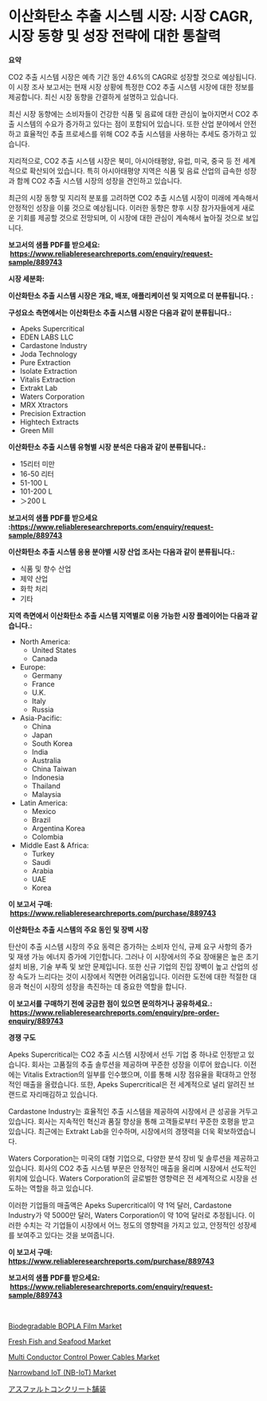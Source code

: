 <p><h1>이산화탄소 추출 시스템 시장: 시장 CAGR, 시장 동향 및 성장 전략에 대한 통찰력</h1></p><p><strong>요약</strong></p>
<p><p>CO2 추출 시스템 시장은 예측 기간 동안 4.6%의 CAGR로 성장할 것으로 예상됩니다. 이 시장 조사 보고서는 현재 시장 상황에 특정한 CO2 추출 시스템 시장에 대한 정보를 제공합니다. 최신 시장 동향을 간결하게 설명하고 있습니다.</p><p>최신 시장 동향에는 소비자들이 건강한 식품 및 음료에 대한 관심이 높아지면서 CO2 추출 시스템의 수요가 증가하고 있다는 점이 포함되어 있습니다. 또한 산업 분야에서 안전하고 효율적인 추출 프로세스를 위해 CO2 추출 시스템을 사용하는 추세도 증가하고 있습니다.</p><p>지리적으로, CO2 추출 시스템 시장은 북미, 아시아태평양, 유럽, 미국, 중국 등 전 세계적으로 확산되어 있습니다. 특히 아시아태평양 지역은 식품 및 음료 산업의 급속한 성장과 함께 CO2 추출 시스템 시장의 성장을 견인하고 있습니다.</p><p>최근의 시장 동향 및 지리적 분포를 고려하면 CO2 추출 시스템 시장이 미래에 계속해서 안정적인 성장을 이룰 것으로 예상됩니다. 이러한 동향은 향후 시장 참가자들에게 새로운 기회를 제공할 것으로 전망되며, 이 시장에 대한 관심이 계속해서 높아질 것으로 보입니다.</p></p>
<p><strong>보고서의 샘플 PDF를 받으세요: &nbsp;<a href="https://www.reliableresearchreports.com/enquiry/request-sample/889743">https://www.reliableresearchreports.com/enquiry/request-sample/889743</a></strong></p>
<p><strong>시장 세분화:</strong></p>
<p><strong> 이산화탄소 추출 시스템 시장은 개요, 배포, 애플리케이션 및 지역으로 더 분류됩니다. :</strong></p>
<p><strong>구성요소 측면에서는 이산화탄소 추출 시스템 시장은 다음과 같이 분류됩니다.:</strong></p>
<p><ul><li>Apeks Supercritical</li><li>EDEN LABS LLC</li><li>Cardastone Industry</li><li>Joda Technology</li><li>Pure Extraction</li><li>Isolate Extraction</li><li>Vitalis Extraction</li><li>Extrakt Lab</li><li>Waters Corporation</li><li>MRX Xtractors</li><li>Precision Extraction</li><li>Hightech Extracts</li><li>Green Mill</li></ul></p>
<p><strong> 이산화탄소 추출 시스템 유형별 시장 분석은 다음과 같이 분류됩니다.:</strong></p>
<p><ul><li>15리터 미만</li><li>16-50 리터</li><li>51-100 L</li><li>101-200 L</li><li>＞200 L</li></ul></p>
<p><strong>보고서의 샘플 PDF를 받으세요 :<a href="https://www.reliableresearchreports.com/enquiry/request-sample/889743">https://www.reliableresearchreports.com/enquiry/request-sample/889743</a></strong></p>
<p><strong> 이산화탄소 추출 시스템 응용 분야별 시장 산업 조사는 다음과 같이 분류됩니다.:</strong></p>
<p><ul><li>식품 및 향수 산업</li><li>제약 산업</li><li>화학 처리</li><li>기타</li></ul></p>
<p><strong>지역 측면에서 이산화탄소 추출 시스템 지역별로 이용 가능한 시장 플레이어는 다음과 같습니다.:</strong></p>
<p><ul>
    <li>
        North America:
        <ul>
            <li>United States</li>
            <li>Canada</li>
        </ul>
    </li>
    <li>
        Europe:
        <ul>
            <li>Germany</li>
            <li>France</li>
            <li>U.K.</li>
            <li>Italy</li>
            <li>Russia</li>
        </ul>
    </li>
    <li>
        Asia-Pacific:
        <ul>
            <li>China</li>
            <li>Japan</li>
            <li>South Korea</li>
            <li>India</li>
            <li>Australia</li>
            <li>China Taiwan</li>
            <li>Indonesia</li>
            <li>Thailand</li>
            <li>Malaysia</li>
        </ul>
    </li>
    <li>
        Latin America:
        <ul>
            <li>Mexico</li>
            <li>Brazil</li>
            <li>Argentina Korea</li>
            <li>Colombia</li>
        </ul>
    </li>
    <li>
        Middle East & Africa:
        <ul>
            <li>Turkey</li>
            <li>Saudi</li>
            <li>Arabia</li>
            <li>UAE</li>
            <li>Korea</li>
        </ul>
    </li>
    </ul></p>
<p><strong>이 보고서 구매: &nbsp;<a href="https://www.reliableresearchreports.com/purchase/889743">https://www.reliableresearchreports.com/purchase/889743</a></strong></p>
<p><strong>이산화탄소 추출 시스템의 주요 동인 및 장벽 시장</strong></p>
<p><p>탄산이 추출 시스템 시장의 주요 동력은 증가하는 소비자 인식, 규제 요구 사항의 증가 및 재생 가능 에너지 증가에 기인합니다. 그러나 이 시장에서의 주요 장애물은 높은 초기 설치 비용, 기술 부족 및 보안 문제입니다. 또한 신규 기업의 진입 장벽이 높고 산업의 성장 속도가 느리다는 것이 시장에서 직면한 어려움입니다. 이러한 도전에 대한 적절한 대응과 혁신이 시장의 성장을 촉진하는 데 중요한 역할을 합니다.</p></p>
<p><strong>이 보고서를 구매하기 전에 궁금한 점이 있으면 문의하거나 공유하세요.: &nbsp;<a href="https://www.reliableresearchreports.com/enquiry/pre-order-enquiry/889743">https://www.reliableresearchreports.com/enquiry/pre-order-enquiry/889743</a></strong></p>
<p><strong>경쟁 구도</strong></p>
<p><p>Apeks Supercritical는 CO2 추출 시스템 시장에서 선두 기업 중 하나로 인정받고 있습니다. 회사는 고품질의 추출 솔루션을 제공하며 꾸준한 성장을 이루어 왔습니다. 이전에는 Vitalis Extraction의 일부를 인수했으며, 이를 통해 시장 점유율을 확대하고 안정적인 매출을 올렸습니다. 또한, Apeks Supercritical은 전 세계적으로 널리 알려진 브랜드로 자리매김하고 있습니다.</p><p>Cardastone Industry는 효율적인 추출 시스템을 제공하여 시장에서 큰 성공을 거두고 있습니다. 회사는 지속적인 혁신과 품질 향상을 통해 고객들로부터 꾸준한 호평을 받고 있습니다. 최근에는 Extrakt Lab을 인수하며, 시장에서의 경쟁력을 더욱 확보하였습니다.</p><p>Waters Corporation는 미국의 대형 기업으로, 다양한 분석 장비 및 솔루션을 제공하고 있습니다. 회사의 CO2 추출 시스템 부문은 안정적인 매출을 올리며 시장에서 선도적인 위치에 있습니다. Waters Corporation의 글로벌한 영향력은 전 세계적으로 시장을 선도하는 역할을 하고 있습니다.</p><p>이러한 기업들의 매출액은 Apeks Supercritical이 약 1억 달러, Cardastone Industry가 약 5000만 달러, Waters Corporation이 약 10억 달러로 추정됩니다. 이러한 수치는 각 기업들이 시장에서 어느 정도의 영향력을 가지고 있고, 안정적인 성장세를 보여주고 있다는 것을 보여줍니다.</p></p>
<p><strong>이 보고서 구매: &nbsp; <a href="https://www.reliableresearchreports.com/purchase/889743">https://www.reliableresearchreports.com/purchase/889743</a></strong></p>
<p><strong>보고서의 샘플 PDF를 받으세요: &nbsp;<a href="https://www.reliableresearchreports.com/enquiry/request-sample/889743">https://www.reliableresearchreports.com/enquiry/request-sample/889743</a></strong><strong></strong></p>
<p>&nbsp;</p>
<p><p><a href="https://github.com/Paul14Anderson63/Market-Research-Report-List-3/blob/main/biodegradable-bopla-film-market.md">Biodegradable BOPLA Film Market</a></p><p><a href="https://woozy-pyroraptor-a1f.notion.site/Fresh-Fish-and-Seafood-Market-Provides-a-Comprehensive-Analysis-Including-a-Macro-Overview-of-the-Ma-4c547b38389741f780c0d77abd56bfff">Fresh Fish and Seafood Market</a></p><p><a href="https://issuu.com/reportprime-2/docs/multi-conductor-control-power-cable_bff9f1545ee516">Multi Conductor Control Power Cables Market</a></p><p><a href="https://view.publitas.com/reportprime-1/global-narrowband-iot-nb-iot-market-by-types-applications-and-major-players-with-regional-growth-rate-analysis-and-development-situation-from-2024-to-2031/">Narrowband IoT (NB-IoT) Market</a></p><p><a href="https://github.com/ihabdkwlxs948/Market-Research-Report-List-1/blob/main/32973622499.md">アスファルトコンクリート舗装</a></p></p>